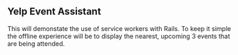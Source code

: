 ## Yelp Event Assistant

This will demonstate the use of service workers with Rails.  To keep it simple the offline experience will be to display the nearest, upcoming 3 events that are being attended.
